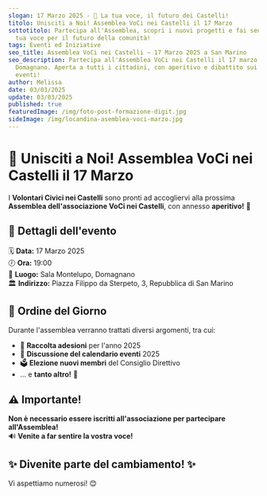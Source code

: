 ```yaml
---
slogan: 17 Marzo 2025 - 📢 La tua voce, il futuro dei Castelli!
titolo: Unisciti a Noi! Assemblea VoCi nei Castelli il 17 Marzo
sottotitolo: Partecipa all'Assemblea, scopri i nuovi progetti e fai sentire la
  tua voce per il futuro della comunità!
tags: Eventi ed Iniziative
seo_title: Assemblea VoCi nei Castelli – 17 Marzo 2025 a San Marino
seo_description: Partecipa all'Assemblea VoCi nei Castelli il 17 marzo 2025 a
  Domagnano. Aperta a tutti i cittadini, con aperitivo e dibattito sui prossimi
  eventi!
author: Melissa
date: 03/03/2025
update: 03/03/2025
published: true
featuredImage: /img/foto-post-formazione-digit.jpg
sideImage: /img/locandina-asemblea-voci-marzo.jpg
---
```

# 📢 Unisciti a Noi! Assemblea VoCi nei Castelli il 17 Marzo  

I **Volontari Civici nei Castelli** sono pronti ad accogliervi alla prossima **Assemblea dell'associazione VoCi nei Castelli**, con annesso **aperitivo!** 🍷  

## 📅 Dettagli dell'evento  
🗓 **Data:** 17 Marzo 2025  
🕖 **Ora:** 19:00  
📍 **Luogo:** Sala Montelupo, Domagnano  
🏛 **Indirizzo:** Piazza Filippo da Sterpeto, 3, Repubblica di San Marino  

## 📜 Ordine del Giorno  
Durante l'assemblea verranno trattati diversi argomenti, tra cui:  
- 📌 **Raccolta adesioni** per l'anno 2025  
- 📆 **Discussione del calendario eventi** 2025  
- 🗳 **Elezione nuovi membri** del Consiglio Direttivo  
- … e **tanto altro!** 🎉  

## ⚠ Importante!  
**Non è necessario essere iscritti all'associazione per partecipare all'Assemblea!**  
🔊 **Venite a far sentire la vostra voce!**  

## ✨ **Divenite parte del cambiamento!** ✨  
Vi aspettiamo numerosi! 😊
